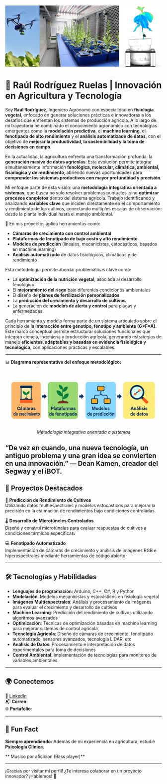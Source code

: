 ![bannerGrande](https://github.com/Rodriguez-Ruelas/Rodriguez-Ruelas/blob/main/Imagenes_README/bannerGrande.png)

# 🌱 Raúl Rodríguez Ruelas | Innovación en Agricultura y Tecnología 

Soy **Raúl Rodríguez**, Ingeniero Agrónomo con especialidad en **fisiología vegetal**, enfocado en generar soluciones prácticas e innovadoras a los desafíos que enfrentan los sistemas de producción agrícola. A lo largo de mi trayectoria he combinado el conocimiento agronómico con tecnologías emergentes como la **modelación predictiva**, el **machine learning**, el **fenotipado de alto rendimiento** y el **análisis automatizado de datos**, con el objetivo de **mejorar la productividad, la sostenibilidad y la toma de decisiones en campo**.

En la actualidad, la agricultura enfrenta una transformación profunda: la **generación masiva de datos agrícolas**. Esta evolución permite integrar simultáneamente información **fenológica, molecular, climática, ambiental, fisiológica y de rendimiento**, abriendo nuevas oportunidades para **comprender los sistemas productivos con mayor profundidad y precisión**.

Mi enfoque parte de esta visión: una **metodología integrativa orientada a sistemas**, que busca no solo resolver problemas puntuales, sino **optimizar procesos completos** dentro del sistema agrícola. Trabajo identificando y analizando **variables clave** que inciden directamente en el comportamiento y rendimiento de los cultivos, conectando múltiples escalas de observación: desde la planta individual hasta el manejo ambiental.

🔧 En mis proyectos aplico herramientas como:

- **Cámaras de crecimiento con control ambiental**
- **Plataformas de fenotipado de bajo costo y alto rendimiento**
- **Modelos de predicción** (lineales, mecanicistas, estocásticos, basados en machine learning)
- **Análisis automatizado** de datos fisiológicos, climáticos y de rendimiento

Esta metodología permite abordar problemáticas clave como:

- La **optimización de la nutrición vegetal**, asociada al desarrollo fenológico
- El **mejoramiento del riego** bajo diferentes condiciones ambientales
- El diseño de **planes de fertilización personalizados**
- La **predicción del crecimiento y desarrollo de cultivos**
- La generación de **modelos de alerta y control** para plagas y enfermedades

Cada herramienta y modelo forma parte de un sistema articulado sobre el principio de la **interacción entre genotipo, fenotipo y ambiente (G×F×A)**. Este marco conceptual permite estructurar soluciones funcionales que integran ciencia, ingeniería y producción agrícola, generando estrategias de manejo **eficientes, adaptables y basadas en evidencia fisiológica y tecnológica**, con aplicaciones prácticas y escalables.

---

📊 **Diagrama representativo del enfoque metodológico:**

<p align="center">
  <img src="https://github.com/Rodriguez-Ruelas/Rodriguez-Ruelas/blob/main/Imagenes_README/fluxdiagram.PNG?raw=true" alt="Metodología integrativa orientada a sistemas" width="600">
</p>

<p align="center"><em>Metodología integrativa orientada a sistemas</em></p>

“De vez en cuando, una nueva tecnología, un antiguo problema y una gran idea se convierten en una innovación.” — Dean Kamen, creador del Segway y el iBOT.
---

## 🚀 Proyectos Destacados

🔬 **Predicción de Rendimiento de Cultivos**  
Utilizando datos multiespectrales y modelos estocásticos para mejorar la precisión en la estimación de rendimientos bajo condiciones controladas.

🌡️ **Desarrollo de Microtúneles Controlados**  
Diseñé y construí microtúneles para evaluar respuestas de cultivos a condiciones térmicas específicas.

💻 **Fenotipado Automatizado**  
Implementación de cámaras de crecimiento y análisis de imágenes RGB e hiperespectrales mediante herramientas de código abierto.

---

## 🛠️ Tecnologías y Habilidades

- **Lenguajes de programación**: Arduino, C++, C#, R y Python  
- **Modelación**: Modelos mecanicistas y estocásticos en fisiología vegetal  
- **Imágenes Multiespectrales**: Análisis y procesamiento de imágenes para evaluar el crecimiento y desarrollo de cultivos  
- **Machine Learning**: Predicción del rendimiento de cultivos utilizando algoritmos avanzados  
- **Optimización**: Técnicas de optimización basadas en machine learning para mejorar sistemas de control agrícola  
- **Tecnología Agrícola**: Diseño de cámaras de crecimiento, fenotipado automatizado, sensores avanzados, tecnología LiDAR, etc
- **Análisis de Datos**: Procesamiento e interpretación de datos experimentales para toma de decisiones  
- **Control Ambiental**: Implementación de tecnologías para monitoreo de variables ambientales 

---

<!--
## 📊 Estadísticas de GitHub

![Raúl's GitHub Stats](https://github-readme-stats.vercel.app/api?username=Rodriguez-Ruelas&show_icons=true&theme=radical)  
![Lenguajes Más Usados](https://github-readme-stats.vercel.app/api/top-langs/?username=Rodriguez-Ruelas&layout=compact&theme=radical)

---
-->


## 🌍 Conectemos

💼 [LinkedIn](https://www.linkedin.com/in/raul-rodriguez-ruelas-20634a171)  
📬 **Correo**:   
🌐 **Portafolio**:  

---

## 🌟 Fun Fact

**Siempre aprendiendo:** Además de mi experiencia en agricultura, estudié **Psicología Clínica**.

** Musico por aficicion (Bass player)**

---

¡Gracias por visitar mi perfil! ¿Te interesa colaborar en un proyecto innovador? ¡Hablemos! 🚀


<!--
**Rodriguez-Ruelas/Rodriguez-Ruelas** is a ✨ _special_ ✨ repository because its `README.md` (this file) appears on your GitHub profile.

Here are some ideas to get you started:

- 🔭 I’m currently working on ...
- 🌱 I’m currently learning ...
- 👯 I’m looking to collaborate on ...
- 🤔 I’m looking for help with ...
- 💬 Ask me about ...
- 📫 How to reach me: ...
- 😄 Pronouns: ...
- ⚡ Fun fact: ...
-->
